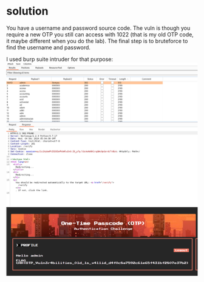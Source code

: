 # solution

You have a username and password source code. The vuln is though you require a new OTP you still can access with 1022 (that is my old OTP code, it maybe different when you do the lab). The final step is to bruteforce to find the username and password.

I used burp suite intruder for that purpose:
![alt text](image.png)<br>
![alt text](image-1.png)<br>

